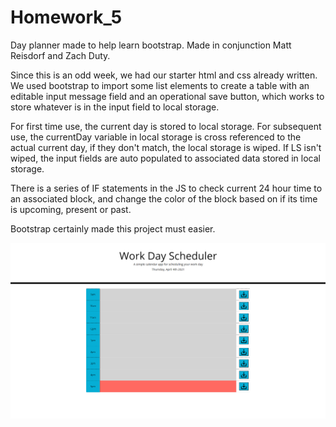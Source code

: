 # Homework_5
Day planner made to help learn bootstrap. Made in conjunction Matt Reisdorf and Zach Duty.

Since this is an odd week, we had our starter html and css already written. We used bootstrap to import some list elements to create a table with an editable input message field and an operational save button, which works to store whatever is in the input field to local storage.

For first time use, the current day is stored to local storage.
For subsequent use, the currentDay variable in local storage is cross referenced to the actual current day, if they don't match, the local storage is wiped.
If LS isn't wiped, the input fields are auto populated to associated data stored in local storage.

There is a series of IF statements in the JS to check current 24 hour time to an associated block, and change the color of the block based on if its time is upcoming, present or past.

Bootstrap certainly made this project must easier.

![screenshot](./assets/imgs/screenshot.PNG)
